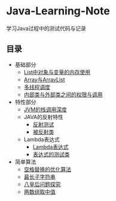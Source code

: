 # Java-Learning-Note
学习Java过程中的测试代码与记录

## 目录
- 基础部分
  - [List中对象与变量的内存使用](https://github.com/ZoraZora59/Java-Learning-Note/blob/master/src/com/zora/MemSpace.java)
  - [Array与ArrayList](https://github.com/ZoraZora59/Java-Learning-Note/blob/master/src/com/zora/ArrayTest.java)
  - [多线程调度](https://github.com/ZoraZora59/Java-Learning-Note/blob/master/src/com/zora/LoopThreadPrint.java)
  - [内部类与外部类之间的权限与调用](https://github.com/ZoraZora59/Java-Learning-Note/blob/master/src/com/zora/ClassRelationship.java)
- 特性部分
  - [JVM的栈调用深度](https://github.com/ZoraZora59/Java-Learning-Note/blob/master/src/com/zora/JvmStack.java)
  - JAVA的反射特性
    - [反射测试](https://github.com/ZoraZora59/Java-Learning-Note/blob/master/src/com/zora/Reflecting.java)
    - [被反射类](https://github.com/ZoraZora59/Java-Learning-Note/blob/master/src/com/zora/ReflectionTesting.java)
  - Lambda表达式
    - [Lambda表达式](https://github.com/ZoraZora59/Java-Learning-Note/blob/master/src/com/zora/Lambda.java)
    - [表达式的测试类](https://github.com/ZoraZora59/Java-Learning-Note/blob/master/src/com/zora/LambdaTestingEntity.java)
- 简单算法
  - [空格替换的优化算法](https://github.com/ZoraZora59/Java-Learning-Note/blob/master/src/com/zora/ReplaceSpace.java)
  - [最长子字符串](https://github.com/ZoraZora59/Java-Learning-Note/blob/master/src/com/zora/LongestSubstring.java)
  - [八皇后问题探究](https://github.com/ZoraZora59/Java-Learning-Note/blob/master/src/com/zora/EightQueens.java)
  - [两数组取中值](https://github.com/ZoraZora59/Java-Learning-Note/blob/master/src/com/zora/MedianOfTwoSortedArrays.java)

